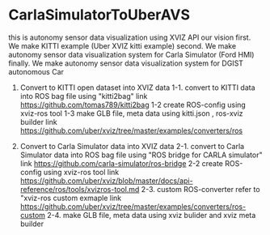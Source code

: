 # CarlaSimulatorToUberAVS
this is autonomy sensor data visualization using XVIZ API
our vision
first. We make KITTI example (Uber XVIZ kitti example)
second. We make autonomy sensor data visualization system for Carla Simulator (Ford HMI)
finally. We make autonomy sensor data visualization system for DGIST autonomous Car

1. Convert to KITTI open dataset into XVIZ data 
  1-1. convert to KITTI data into ROS bag file using "kitti2bag"
  link https://github.com/tomas789/kitti2bag
  1-2 create ROS-config using xviz-ros tool
  1-3 make GLB file, meta data using kitti.json , ros-xviz builder
  link https://github.com/uber/xviz/tree/master/examples/converters/ros

2. Convert to Carla Simulator data into XVIZ data 
  2-1. convert to Carla Simulator data into ROS bag file using "ROS bridge for CARLA simulator"
  link https://github.com/carla-simulator/ros-bridge
  2-2 create ROS-config using xviz-ros tool
  link https://github.com/uber/xviz/blob/master/docs/api-reference/ros/tools/xvizros-tool.md
  2-3. custom ROS-converter refer to "xviz-ros custom exmaple
  link https://github.com/uber/xviz/tree/master/examples/converters/ros-custom
  2-4. make GLB file, meta data using xviz bulider and xviz meta builder

